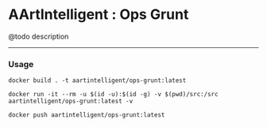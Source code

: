 # AArtIntelligent : Ops Grunt

@todo description

---

### Usage

```shell
docker build . -t aartintelligent/ops-grunt:latest
```

```shell
docker run -it --rm -u $(id -u):$(id -g) -v $(pwd)/src:/src aartintelligent/ops-grunt:latest -v
```

```shell
docker push aartintelligent/ops-grunt:latest
```
